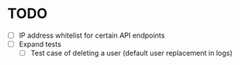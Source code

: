 # TODO

- [ ] IP address whitelist for certain API endpoints
- [ ] Expand tests
  - [ ] Test case of deleting a user (default user replacement in logs)
